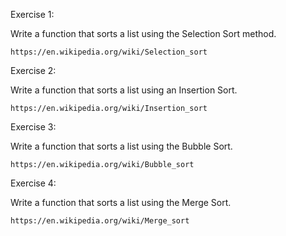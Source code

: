Exercise 1:

Write a function that sorts a list using the Selection Sort method.

	https://en.wikipedia.org/wiki/Selection_sort



Exercise 2:

Write a function that sorts a list using an Insertion Sort.

	https://en.wikipedia.org/wiki/Insertion_sort



Exercise 3:

Write a function that sorts a list using the Bubble Sort.

	https://en.wikipedia.org/wiki/Bubble_sort



Exercise 4: 

Write a function that sorts a list using the Merge Sort.

	https://en.wikipedia.org/wiki/Merge_sort
